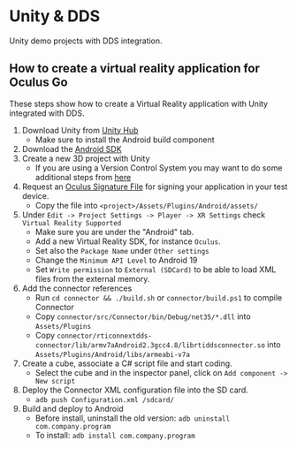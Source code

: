 # Unity & DDS
Unity demo projects with DDS integration.


## How to create a virtual reality application for Oculus Go

These steps show how to create a Virtual Reality application with Unity
integrated with DDS.

1. Download Unity from [Unity Hub](https://forum.unity.com/threads/unity-hub-v-1-3-2-is-now-available.594139/)
    * Make sure to install the Android build component
2. Download the [Android SDK](https://developer.android.com/studio/?hl=es-419#command-tools)
3. Create a new 3D project with Unity
    * If you are using a Version Control System you may want to do some additional steps from [here](https://docs.unity3d.com/Manual/ExternalVersionControlSystemSupport.html)
4. Request an [Oculus Signature File](https://dashboard.oculus.com/tools/osig-generator/) for signing your application in your test device.
    * Copy the file into `<project>/Assets/Plugins/Android/assets/`
5. Under `Edit -> Project Settings -> Player -> XR Settings` check `Virtual Reality Supported`
    * Make sure you are under the "Android" tab.
    * Add a new Virtual Reality SDK, for instance `Oculus`.
    * Set also the `Package Name` under `Other settings`
    * Change the `Minimum API Level` to Android 19
    * Set `Write permission` to `External (SDCard)` to be able to load XML files from the external memory.
6. Add the connector references
    * Run `cd connector && ./build.sh` or `connector/build.ps1` to compile Connector
    * Copy `connector/src/Connector/bin/Debug/net35/*.dll` into `Assets/Plugins`
    * Copy `connector/rticonnextdds-connector/lib/armv7aAndroid2.3gcc4.8/librtiddsconnector.so` into `Assets/Plugins/Android/libs/armeabi-v7a`
7. Create a cube, associate a C# script file and start coding.
    * Select the cube and in the inspector panel, click on `Add component -> New script`
8. Deploy the Connector XML configuration file into the SD card.
    * `adb push Configuration.xml /sdcard/`
9. Build and deploy to Android
    * Before install, uninstall the old version: `adb uninstall com.company.program`
    * To install: `adb install com.company.program`
